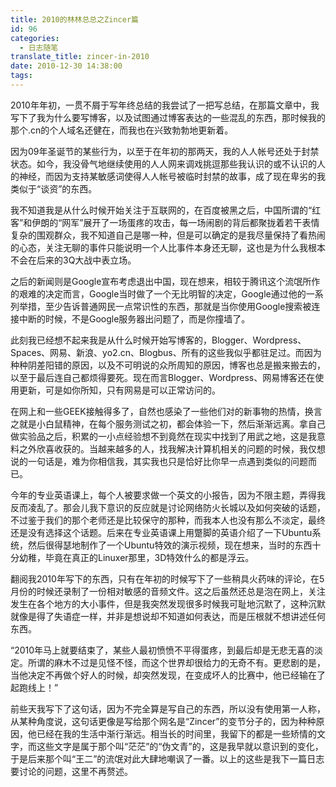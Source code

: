 ```yaml
---
title: 2010的林林总总之Zincer篇
id: 96
categories:
  - 日志随笔
translate_title: zincer-in-2010
date: 2010-12-30 14:38:00
tags:
---
```


2010年年初，一贯不屑于写年终总结的我尝试了一把写总结，在那篇文章中，我写下了我为什么要写博客，以及试图通过博客表达的一些混乱的东西，那时候我的那个.cn的个人域名还健在，而我也在兴致勃勃地更新着。

因为09年圣诞节的某些行为，以至于在年初的那两天，我的人人帐号还处于封禁状态。如今，我没骨气地继续使用的人人网来调戏挑逗那些我认识的或不认识的人的神经，而因为支持某敏感词使得人人帐号被临时封禁的故事，成了现在卑劣的我类似于“谈资”的东西。

我不知道我是从什么时候开始关注于互联网的，在百度被黑之后，中国所谓的“红客”和伊朗的“网军”展开了一场蛋疼的攻击，每一场闹剧的背后都聚拢着若干表情复杂的围观群众，我不知道自己是哪一种，但是可以确定的是我尽量保持了看热闹的心态，关注无聊的事件只能说明一个人比事件本身还无聊，这也是为什么我根本不会在后来的3Q大战中表立场。

之后的新闻则是Google宣布考虑退出中国，现在想来，相较于腾讯这个流氓所作的艰难的决定而言，Google当时做了一个无比明智的决定，Google通过他的一系列举措，至少告诉普通网民一点常识性的东西，那就是当你使用Google搜索被连接中断的时候，不是Google服务器出问题了，而是你撞墙了。

此刻我已经想不起来我是从什么时候开始写博客的，Blogger、Wordpress、Spaces、网易、新浪、yo2.cn、Blogbus、所有的这些我似乎都驻足过。而因为种种阴差阳错的原因，以及不可明说的众所周知的原因，博客也总是搬来搬去的，以至于最后连自己都烦得要死。现在而言Blogger、Wordpress、网易博客还在使用更新，可是如你所知，只有网易是可以正常访问的。

在网上和一些GEEK接触得多了，自然也感染了一些他们对的新事物的热情，换言之就是小白鼠精神，在每个服务测试之初，都会体验一下，然后渐渐远离。拿自己做实验品之后，积累的一小点经验想不到竟然在现实中找到了用武之地，这是我意料之外欣喜收获的。当越来越多的人，找我解决计算机相关的问题的时候，我仅想说的一句话是，难为你相信我，其实我也只是恰好比你早一点遇到类似的问题而已。

今年的专业英语课上，每个人被要求做一个英文的小报告，因为不限主题，弄得我反而凌乱了。那会儿我下意识的反应就是讨论网络防火长城以及如何突破的话题，不过鉴于我们的那个老师还是比较保守的那种，而我本人也没有那么不淡定，最终还是没有选择这个话题。后来在专业英语课上用蹩脚的英语介绍了一下Ubuntu系统，然后很得瑟地制作了一个Ubuntu特效的演示视频，现在想来，当时的东西十分幼稚，毕竟在真正的Linuxer那里，3D特效什么的都是浮云。

翻阅我2010年写下的东西，只有在年初的时候写下了一些稍具火药味的评论，在5月份的时候还录制了一份相对敏感的音频文件。这之后虽然还总是泡在网上，关注发生在各个地方的大小事件，但是我突然发现很多时候我可耻地沉默了，这种沉默就像是得了失语症一样，并非是想说却不知道如何表达，而是压根就不想讲述任何东西。

“2010年马上就要结束了，某些人最初愤愤不平得蛋疼，到最后却是无悲无喜的淡定。所谓的麻木不过是见怪不怪，而这个世界却很给力的无奇不有。更悲剧的是，当他决定不再做个好人的时候，却突然发现，在变成坏人的比赛中，他已经输在了起跑线上！”

前些天我写下了这句话，因为不完全算是写自己的东西，所以没有使用第一人称，从某种角度说，这句话更像是写给那个网名是“Zincer”的变节分子的，因为种种原因，他已经在我的生活中渐行渐远。相当长的时间里，我留下的都是一些矫情的文字，而这些文字是属于那个叫“茫茫”的“伪文青”的，这是我早就以意识到的变化，于是后来那个叫“王二”的流氓对此大肆地嘲讽了一番。以上的这些是我下一篇日志要讨论的问题，这里不再赘述。